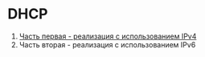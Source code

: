 # DHCP

1. [Часть первая - реализация с использованием IPv4](https://github.com/IBashlakov/Otus_Network_Engineer_2022/blob/main/lab03/ipv4/README.md)
2. Часть вторая - реализация с использованием IPv6